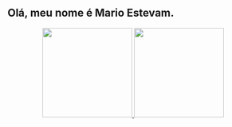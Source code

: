 ## Olá, meu nome é Mario Estevam.

<div align="center">
  <a href="https://github.com/mario-estevam">
  <img height="180em" src="https://github-readme-stats.vercel.app/api?username=mario-estevam&show_icons=true&theme=vue&include_all_commits=true"/>
  <img height="180em" src="https://github-readme-stats.vercel.app/api/top-langs/?username=mario-estevam&layout=compact&langs_count=7&theme=dark"/>
</div>


<!---
mario-estevam/mario-estevam is a ✨ special ✨ repository because its `README.md` (this file) appears on your GitHub profile.
You can click the Preview link to take a look at your changes.
--->
